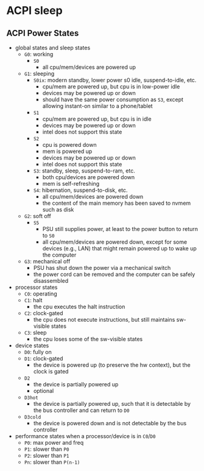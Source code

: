 ACPI sleep
==========

## ACPI Power States

- global states and sleep states
  - `G0`: working
    - `S0`
      - all cpu/mem/devices are powered up
  - `G1`: sleeping
    - `S0ix`: modern standby, lower power s0 idle, suspend-to-idle, etc.
      - cpu/mem are powered up, but cpu is in low-power idle
      - devices may be powered up or down
      - should have the same power consumption as `S3`, except allowing
        instant-on similar to a phone/tablet
    - `S1`
      - cpu/mem are powered up, but cpu is in idle
      - devices may be powered up or down
      - intel does not support this state
    - `S2`
      - cpu is powered down
      - mem is powered up
      - devices may be powered up or down
      - intel does not support this state
    - `S3`: standby, sleep, suspend-to-ram, etc.
      - both cpu/devices are powered down
      - mem is self-refreshing
    - `S4`: hibernation, suspend-to-disk, etc.
      - all cpu/mem/devices are powered down
      - the content of the main memory has been saved to nvmem such as disk
  - `G2`: soft off
    - `S5`
      - PSU still supplies power, at least to the power button to return to
        `S0`
      - all cpu/mem/devices are powered down, except for some devices (e.g.,
        LAN) that might remain powered up to wake up the computer
  - `G3`: mechanical off
    - PSU has shut down the power via a mechanical switch
    - the power cord can be removed and the computer can be safely
      disassembled
- processor states
  - `C0`: operating
  - `C1`: halt
    - the cpu executes the halt instruction
  - `C2`: clock-gated
    - the cpu does not execute instructions, but still maintains sw-visible
      states
  - `C3`: sleep
    - the cpu loses some of the sw-visible states
- device states
  - `D0`: fully on
  - `D1`: clock-gated
    - the device is powered up (to preserve the hw context), but the clock is
      gated
  - `D2`
    - the device is partially powered up
    - optional
  - `D3hot`
    - the device is partially powered up, such that it is detectable by the
      bus controller and can return to `D0`
  - `D3cold`
    - the device is powered down and is not detectable by the bus controller
- performance states when a processor/device is in `C0`/`D0`
  - `P0`: max power and freq
  - `P1`: slower than `P0`
  - `P2`: slower than `P1`
  - `Pn`: slower than `P(n-1)`
